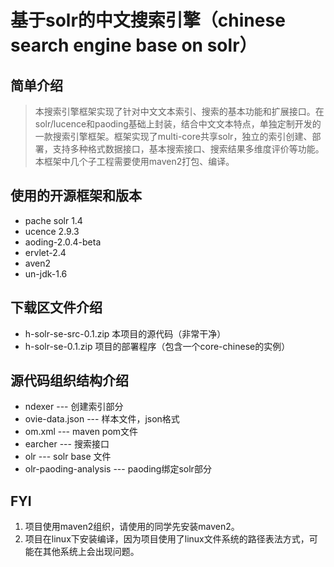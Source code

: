 # 基于solr的中文搜索引擎（chinese search engine base on solr） #
## 简单介绍 ##
> 本搜索引擎框架实现了针对中文文本索引、搜索的基本功能和扩展接口。在solr/lucence和paoding基础上封装，结合中文文本特点，单独定制开发的一款搜索引擎框架。框架实现了multi-core共享solr，独立的索引创建、部署，支持多种格式数据接口，基本搜索接口、搜索结果多维度评价等功能。本框架中几个子工程需要使用maven2打包、编译。

## 使用的开源框架和版本 ##
  * pache solr 1.4
  * ucence 2.9.3
  * aoding-2.0.4-beta
  * ervlet-2.4
  * aven2
  * un-jdk-1.6

## 下载区文件介绍 ##
  * h-solr-se-src-0.1.zip 本项目的源代码（非常干净）
  * h-solr-se-0.1.zip 项目的部署程序（包含一个core-chinese的实例）

## 源代码组织结构介绍 ##

  * ndexer         --- 创建索引部分
  * ovie-data.json --- 样本文件，json格式
  * om.xml         --- maven pom文件
  * earcher        --- 搜索接口
  * olr            --- solr base 文件
  * olr-paoding-analysis --- paoding绑定solr部分

## FYI ##

  1. 项目使用maven2组织，请使用的同学先安装maven2。
  1. 项目在linux下安装编译，因为项目使用了linux文件系统的路径表法方式，可能在其他系统上会出现问题。
